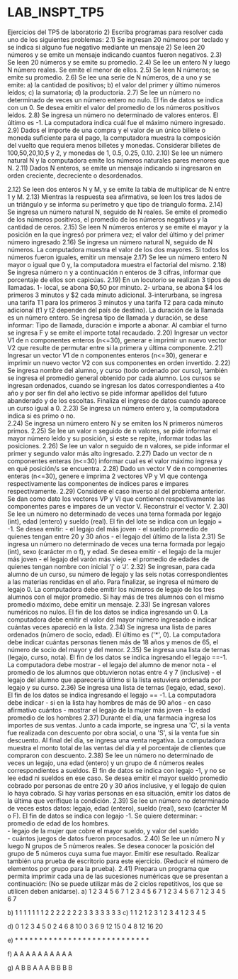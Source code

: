 # LAB_INSPT_TP5
Ejercicios del TP5 de laboratorio
2) Escriba programas para resolver cada uno de los siguientes problemas:
2.1) Se ingresan 20 números por teclado y se indica si alguno fue negativo mediante un mensaje
2) Se leen 20 números y se emite un mensaje indicando cuantos fueron negativos.
2.3) Se leen 20 números y se emite su promedio.
2.4) Se lee un entero N y luego N número reales. Se emite el menor de ellos.
2.5) Se leen N números; se emite su promedio.
2.6) Se lee una serie de N números, de a uno y se emite:
              a) la cantidad de positivos;
              b) el valor del primer y último números leídos; 
              c) la sumatoria; 
              d) la productoria. 
2.7) Se lee un número no determinado de veces un número entero no nulo. El fin de datos se indica con un 0. Se desea emitir el valor del promedio de los números positivos leídos.
2.8) Se ingresa un número no determinado de valores enteros. El último es -1. La computadora indica cuál fue el máximo número ingresado.
2.9) Dados el importe de una compra y el valor de un único billete o moneda suficiente para el pago, la computadora muestra la composición del vuelto que requiera menos billetes y monedas. Considerar billetes de 100,50,20,10,5 y 2, y monedas de 1, 0.5, 0.25, 0.10.
 2.10) Se lee un número natural N y la computadora emite los números naturales pares menores que N.
2.11) Dados N enteros, se emite un mensaje indicando si ingresaron en orden creciente, decreciente o desordenados.
 
2.12) Se leen dos enteros N y M, y se emite la tabla de multiplicar de N entre 1 y M. 
2.13) Mientras la respuesta sea afirmativa, se leen los tres lados de un triángulo y se informa su perímetro y que tipo de triangulo forma.
2.14) Se ingresa un número natural N, seguido de N reales. Se emite el promedio de los números positivos, el promedio de los números negativos y la cantidad de ceros. 
2.15) Se leen N números enteros y se emite el mayor y la posición en la que ingresó por primera vez; el valor del último y del primer número ingresado
2.16) Se ingresa un número natural N, seguido de N números. La computadora muestra el valor de los dos mayores. Si todos los números fueron iguales, emitir un mensaje
2.17) Se lee un número entero N mayor o igual que 0 y, la computadora muestra el factorial del mismo. 
2.18) Se ingresa número n y a continuación n enteros de 3 cifras, informar que porcentaje de ellos son capicúas.
2.19) En un locutorio se realizan 3 tipos de llamadas. 1- local, se abona $0,50 por minuto. 2- urbana, se abona $4 los primeros 3 minutos y $2 cada minuto adicional. 3-interurbana, se ingresa una tarifa T1 para los primeros 3 minutos y una tarifa T2 para cada minuto adicional (t1 y t2 dependen del país de destino). La duración de la llamada es un número entero. Se ingresa tipo de llamada y duración, se dese informar: Tipo de llamada, duración e importe a abonar. Al cambiar el turno se ingresa F y se emite el importe total recaudado.
2.20) Ingresar un vector V1 de n componentes enteros (n<=30), generar e imprimir un nuevo vector V2 que resulte de permutar entre si la primera y última componente.
2.21) Ingresar un vector V1 de n componentes enteros (n<=30), generar e imprimir un nuevo vector V2 con sus componentes en orden invertido.
2.22) Se ingresa nombre del alumno, y curso (todo ordenado por curso), también se ingresa el promedio general obtenido por cada alumno. Los cursos se ingresan ordenados, cuando se ingresan los datos correspondientes a 4to año y por ser fin del año lectivo se pide informar apellidos del futuro abanderado y de los escoltas. Finaliza el ingreso de datos cuando aparece un curso igual a 0.
2.23) Se ingresa un número entero y, la computadora indica si es primo o no.  
2.24) Se ingresa un número entero N y se emiten los N primeros números primos.
2.25) Se lee un valor n seguido de n valores, se pide informar el mayor número leído y su posición, si este se repite, informar todas las posiciones.
2.26) Se lee un valor n seguido de n valores, se pide informar el primer y segundo valor más alto ingresado.
2.27) Dado un vector de n componentes enteras (n<=30) informar cual es el valor máximo ingresa y en qué posición/s se encuentra.
2.28) Dado un vector V de n componentes enteras (n<=30), genere e imprima 2 vectores VP y VI que contenga respectivamente las componentes de índices pares e impares respectivamente.
2.29) Considere el caso inverso al del problema anterior. Se dan como dato los vectores VP y VI que contienen respectivamente las componentes pares e impares de un vector V. Reconstruir el vector V.
2.30) Se lee un número no determinado de veces una terna formada por legajo (int), edad (entero) y sueldo (real). El fin del lote se indica con un legajo = -1. Se desea emitir: 
    - el legajo del más joven
    - el sueldo promedio de quienes tengan entre 20 y 30 años
    - el legajo del último de la lista
2.31) Se ingresa un número no determinado de veces una terna formada por legajo (int), sexo (carácter m o f), y edad. Se desea emitir 
    - el legajo de la mujer más joven
    - el legajo del varón más viejo
    - el promedio de edades de quienes tengan nombre con inicial 'j' o ‘J’.
2.32) Se ingresan, para cada alumno de un curso, su número de legajo y las seis notas correspondientes a las materias rendidas en el año. Para finalizar, se ingresa el número de legajo 0. La computadora debe emitir los números de legajo de los tres alumnos con el mejor promedio. Si hay más de tres alumnos con el mismo promedio máximo, debe emitir un mensaje. 
2.33) Se ingresan valores numéricos no nulos. El fin de los datos se indica ingresando un 0. La computadora debe emitir el valor del mayor número ingresado e indicar cuántas veces apareció en la lista. 
2.34) Se ingresa una lista de pares ordenados (número de socio, edad). El último es ('*', 0). La computadora debe indicar cuántas personas tienen más de 18 años y menos de 65, el número de socio del mayor y del menor. 
2.35) Se ingresa una lista de ternas (legajo, curso, nota). El fin de los datos se indica ingresando el legajo ==-1. La computadora debe mostrar 
    - el legajo del alumno de menor nota
    - el promedio de los alumnos que obtuvieron notas entre 4 y 7 (inclusive)
    - el legajo del alumno que aparecería último si la lista estuviera ordenada por legajo y su curso.
2.36) Se ingresa una lista de ternas (legajo, edad, sexo). El fin de los datos se indica ingresando el legajo == -1. La computadora debe indicar 
    - si en la lista hay hombres de más de 90 años
    - en caso afirmativo cuántos
    - mostrar el legajo de la mujer más joven
    - la edad promedio de los hombres 
2.37) Durante el día, una farmacia ingresa los importes de sus ventas. Junto a cada importe, se ingresa una 'C', si la venta fue realizada con descuento por obra social, o una 'S', si la venta fue sin descuento. Al final del día, se ingresa una venta negativa. La computadora muestra el monto total de las ventas del día y el porcentaje de clientes que compraron con descuento. 
2.38) Se lee un número no determinado de veces un legajo, una edad (entero) y un grupo de 4 números reales correspondientes a sueldos. El fin de datos se indica con legajo -1, y no se lee edad ni sueldos en ese caso. Se desea emitir el mayor sueldo promedio cobrado por personas de entre 20 y 30 años inclusive, y el legajo de quien lo haya cobrado. Si hay varias personas en esa situación, emitir los datos de la última que verifique la condición.
2.39) Se lee un número no determinado de veces estos datos: legajo, edad (entero), sueldo (real), sexo (carácter M o F). El fin de datos se indica con legajo  -1. Se quiere determinar: 
    - promedio de edad de los hombres.                                  
    - legajo de la mujer que cobre el mayor sueldo, y valor del sueldo                            
    - cuántos juegos de datos fueron procesados.
2.40) Se lee un número N y luego N grupos de 5 números reales. Se desea conocer la posición del grupo de 5 números cuya suma fue mayor. Emitir ese resultado.
Realizar también una prueba de escritorio para este ejercicio. (Reducir el número de elementos por grupo para la prueba).
2.41) Prepara un programa que permita imprimir cada una de las sucesiones numéricas que se presentan a continuación: (No se puede utilizar más de 2 ciclos repetitivos, los que se utilicen deben anidarse).
a) 1 2 3 4 5 6 7 
    1 2 3 4 5 6 7
    1 2 3 4 5 6 7
    1 2 3 4 5 6 7


 b) 1 1 1 1 1 1 1
      2 2 2 2 2 2 2
      3 3 3 3 3 3 3
c) 1
    1 2 
    1 2 3 
    1 2 3 4
    1 2 3 4 5

d) 0 1 2 3 4 5 
    0 2 4 6 8 10
    0 3 6 9 12 15
    0 4 8 12 16 20

 e) * * * * * * *
      * * * * * * *
      * * * * * * *
      * * * * * * *

  f) A
     A A 
     A A A
     A A A A

g)  A
     B B
     A A A
     B B B B 
